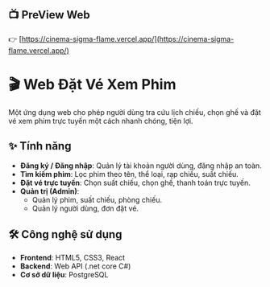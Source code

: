 ## 📺 PreView Web

👉 [https://cinema-sigma-flame.vercel.app/](https://cinema-sigma-flame.vercel.app/)

# 🎬 Web Đặt Vé Xem Phim

Một ứng dụng web cho phép người dùng tra cứu lịch chiếu, chọn ghế và đặt vé xem phim trực tuyến một cách nhanh chóng, tiện lợi.

## ✨ Tính năng

- **Đăng ký / Đăng nhập**: Quản lý tài khoản người dùng, đăng nhập an toàn.
- **Tìm kiếm phim**: Lọc phim theo tên, thể loại, rạp chiếu, suất chiếu.
- **Đặt vé trực tuyến**: Chọn suất chiếu, chọn ghế, thanh toán trực tuyến.
- **Quản trị (Admin)**:
  - Quản lý phim, suất chiếu, phòng chiếu.
  - Quản lý người dùng, đơn đặt vé.

## 🛠️ Công nghệ sử dụng

- **Frontend**: HTML5, CSS3, React
- **Backend**: Web API (.net core C#)
- **Cơ sở dữ liệu**:  PostgreSQL
